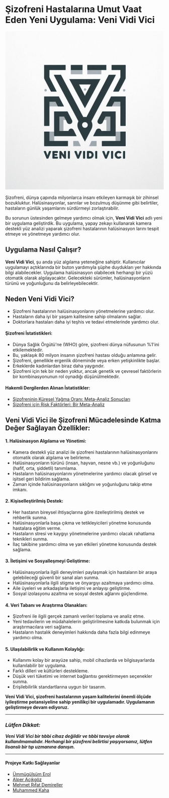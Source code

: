 # Şizofreni Hastalarına Umut Vaat Eden Yeni Uygulama: Veni Vidi Vici

![VeniVidiVici](/android/app/src/main/res/mipmap-hdpi/ic_launcher.png)

Şizofreni, dünya çapında milyonlarca insanı etkileyen karmaşık bir zihinsel bozukluktur. Halüsinasyonlar, sanrılar ve bozulmuş düşünme gibi belirtiler, hastaların günlük yaşamlarını sürdürmeyi zorlaştırabilir.

Bu sorunun üstesinden gelmeye yardımcı olmak için, **Veni Vidi Vici** adlı yeni bir uygulama geliştirdik. Bu uygulama, yapay zekayı kullanarak kamera destekli yüz analizi yaparak şizofreni hastalarının halüsinasyon larını tespit etmeye ve yönetmeye yardımcı olur.

## Uygulama Nasıl Çalışır?

**Veni Vidi Vici**, şu anda yüz algılama yeteneğine sahiptir. Kullanıcılar uygulamayı açtıklarında bir buton yardımıyla şüphe duydukları yer hakkında bilgi alabilecekler. Uygulama halüsinasyon olabilecek herhangi bir yüzü otomatik olarak algılayacaktır. Gelecekteki sürümler, halüsinasyonların türünü ve yoğunluğunu da belirleyebilecektir.

## Neden Veni Vidi Vici?

-	Şizofreni hastalarının halüsinasyonlarını yönetmelerine yardımcı olur.
-	Hastaların daha iyi bir yaşam kalitesine sahip olmalarını sağlar.
- Doktorlara hastaları daha iyi teşhis ve tedavi etmelerinde yardımcı olur.

#### Şizofreni İstatistikleri:

-	Dünya Sağlık Örgütü'ne (WHO) göre, şizofreni dünya nüfusunun %1'ini etkilemektedir.
-	Bu, yaklaşık 80 milyon insanın şizofreni hastası olduğu anlamına gelir.
- Şizofreni, genellikle ergenlik döneminde veya erken yetişkinlikte başlar.
- Erkeklerde kadınlardan biraz daha yaygındır.
- Şizofreni için tek bir neden yoktur, ancak genetik ve çevresel faktörlerin bir kombinasyonunun rol oynadığı düşünülmektedir.

#### Hakemli Dergilerden Alınan İstatistikler:

- [Şizofreninin Küresel Yağma Oranı: Meta-Analiz Sonuçları](https://www.ncbi.nlm.nih.gov/books/NBK539864/)
- [Şizofreni için Risk Faktörleri: Bir Meta-Analiz](https://www.ncbi.nlm.nih.gov/pmc/articles/PMC6192504/)

## Veni Vidi Vici ile Şizofreni Mücadelesinde Katma Değer Sağlayan Özellikler: 

#### 1. Halüsinasyon Algılama ve Yönetimi: 
- Kamera destekli yüz analizi ile şizofreni hastalarının halüsinasyonlarını otomatik olarak algılama ve belirleme.
-	Halüsinasyonların türünü (insan, hayvan, nesne vb.) ve yoğunluğunu (hafif, orta, şiddetli) tanımlama.
-	Hastaların halüsinasyonlarını yönetmelerine yardımcı olacak görsel ve işitsel geri bildirim sağlama.
-	Zaman içinde halüsinasyonların sıklığını ve yoğunluğunu takip etme imkanı.

#### 2. Kişiselleştirilmiş Destek:

-	Her hastanın bireysel ihtiyaçlarına göre özelleştirilmiş destek ve rehberlik sunma.
-	Halüsinasyonlarla başa çıkma ve tetikleyicileri yönetme konusunda hastalara eğitim verme.
-	Hastaların stresi ve kaygıyı yönetmelerine yardımcı olacak rahatlama teknikleri sunma.
-	İlaç takibine yardımcı olma ve yan etkileri yönetme konusunda destek sağlama.

#### 3. İletişimi ve Sosyalleşmeyi Geliştirme:

-	Halüsinasyonlarla ilgili deneyimleri paylaşmak için hastaların bir araya gelebileceği güvenli bir sanal alan sunma.
-	Halüsinasyonlarla ilgili stigma ve önyargıyı azaltmaya yardımcı olma.
-	Aile üyeleri ve arkadaşlarla iletişimi ve anlayışı geliştirme.
-	Sosyal izolasyonu azaltma ve sosyal destek ağlarını güçlendirme.

#### 4. Veri Tabanı ve Araştırma Olanakları:

-	Şizofreni ile ilgili gerçek zamanlı verileri toplama ve analiz etme.
-	Yeni tedavilerin ve müdahalelerin geliştirilmesine katkıda bulunmak için araştırmacılara veri sağlama.
-	Hastaların hastalık deneyimleri hakkında daha fazla bilgi edinmeye yardımcı olma.

#### 5. Ulaşılabilirlik ve Kullanım Kolaylığı:

-	Kullanımı kolay bir arayüze sahip, mobil cihazlarda ve bilgisayarlarda kullanılabilir bir uygulama.
-	Farklı dilleri ve kültürleri destekleme.
-	Düşük veri tüketimi ve internet bağlantısı gerektirmeyen seçenekler sunma.
-	Erişilebilirlik standartlarına uygun bir tasarım.


**Veni Vidi Vici, şizofreni hastalarının yaşam kalitelerini önemli ölçüde iyileştirme potansiyeline sahip yenilikçi bir uygulamadır. Uygulamanın geliştirmeye devam ediyoruz.**

---

### ***Lütfen Dikkat:***
***Veni Vidi Vici bir tıbbi cihaz değildir ve tıbbi tavsiye olarak kullanılmamalıdır. Herhangi bir şizofreni belirtisi yaşıyorsanız, lütfen lisanslı bir tıp uzmanına danışın.***

---
#### Projeye Katkı Sağlayanlar

- [Ümmügülsüm Erol](https://github.com/ummugulsumm)
- [Alper Açıkgöz](https://github.com/alperacikgoz)
- [Mehmet Rıfat Demireller](https://github.com/mrdemireller)
- [Muhammed Kaha](https://github.com/LUMBOOR)



